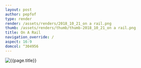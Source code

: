 ```yaml
---
layout: post
author: pepfof
type: render
render: /assets/renders/2018_10_21_on a rail.png
thumb: /assets/renders/thumb/thumb-2018_10_21_on a rail.png
title: On A Rail
navigation_override: /
aspect: 16:9
domcol: ^304956
---
```


<!--USER BEGIN 1-->

<!--USER END 1-->
<img src = "{{ page.render }}" class="image_main" alt="{{page.title}}">

<!--USER BEGIN 2-->

<!--USER END 2-->

